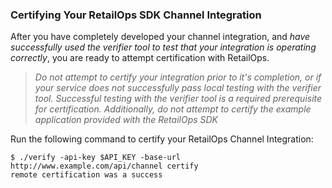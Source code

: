 ### Certifying Your RetailOps SDK Channel Integration

After you have completely developed your channel integration, and *have successfully used the verifier tool to
test that your integration is operating correctly*, you are ready to attempt certification
with RetailOps.

> _Do not attempt to certify your integration prior to it's completion, or if your service does
> not successfully pass local testing with the verifier tool. Successful testing with the verifier
> tool is a required prerequisite for certification. Additionally, do not attempt to certify the
> example application provided with the RetailOps SDK_

Run the following command to certify your RetailOps Channel Integration:

   ```
   $ ./verify -api-key $API_KEY -base-url http://www.example.com/api/channel certify
   remote certification was a success
   ```
